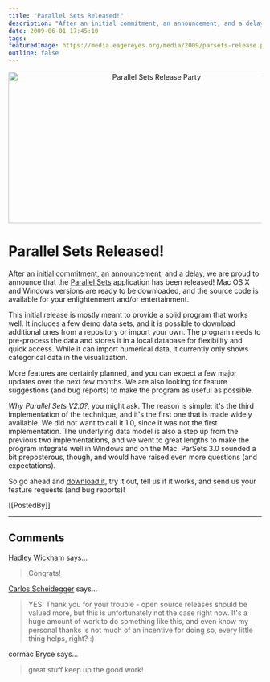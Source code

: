 ```yaml
---
title: "Parallel Sets Released!"
description: "After an initial commitment, an announcement, and a delay, we are proud to announce that the Parallel Sets application has been released! Mac OS X and Windows versions are ready to be downloaded, and the source code is available for your enlightenment and/or entertainment."
date: 2009-06-01 17:45:10
tags: 
featuredImage: https://media.eagereyes.org/media/2009/parsets-release.png
outline: false
---
```


<p align="center"><img src="https://media.eagereyes.org/media/2009/parsets-release.png" border="0" alt="Parallel Sets Release Party" width="574" height="301" /></p>

# Parallel Sets Released!

After <a href="/blog/2009/a-spike-of-interest-in-parallel-sets.html">an initial commitment</a>, <a href="/blog/2009/parallel-sets-release-date.html">an announcement</a>, and <a href="/blog/2009/parsets-delay.html">a delay</a>, we are proud to announce that the <a href="/parallel-sets">Parallel Sets</a> application has been released! Mac OS X and Windows versions are ready to be downloaded, and the source code is available for your enlightenment and/or entertainment.

This initial release is mostly meant to provide a solid program that works well. It includes a few demo data sets, and it is possible to download additional ones from a repository or import your own. The program needs to pre-process the data and stores it in a local database for flexibility and quick access. While it can import numerical data, it currently only shows categorical data in the visualization.

More features are certainly planned, and you can expect a few major updates over the next few months. We are also looking for feature suggestions (and bug reports) to make the program as useful as possible.

<em>Why Parallel Sets V2.0?</em>, you might ask. The reason is simple: it's the third implementation of the technique, and it's the first one that is made widely available. We did not want to call it 1.0, since it was not the first implementation. The underlying data model is also a step up from the previous two implementations, and we went to great lengths to make the program integrate well in Windows and on the Mac. ParSets 3.0 sounded a bit preposterous, though, and would have raised even more questions (and expectations).

So go ahead and <a href="/parallel-sets">download it</a>, try it out, tell us if it works, and send us your feature requests (and bug reports)!

[[PostedBy]]

<aside class="comments">

---
## Comments

<a href="http://had.co.nz" rel="nofollow noopener" target="_blank">Hadley Wickham</a> says…
>	Congrats!

<a href="http://carlosscheidegger.wordpress.com" rel="nofollow noopener" target="_blank">Carlos Scheidegger</a> says…
>	<p>YES! Thank you for your trouble - open source releases should be valued more, but this is unfortunately not the case right now. It's a huge amount of work to do something like this, and even know my personal thanks is not much of an incentive for doing so, every little thing helps, right? :)</p>

cormac Bryce says…
>	<p>great stuff keep up the good work!</p>

</aside>

